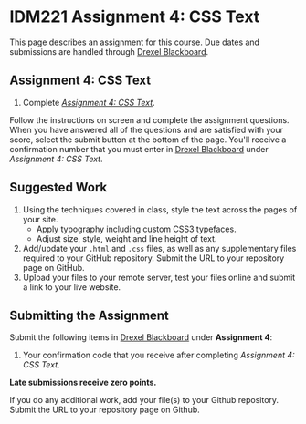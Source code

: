 # IDM221 Assignment 4: CSS Text

This page describes an assignment for this course. Due dates and submissions are handled through [Drexel Blackboard](https://learn.dcollege.net/).

## Assignment 4: CSS Text

1. Complete [_Assignment 4: CSS Text_](https://idm-hw.netlify.com/).

Follow the instructions on screen and complete the assignment questions. When you have answered all of the questions and are satisfied with your score, select the submit button at the bottom of the page. You'll receive a confirmation number that you must enter in [Drexel Blackboard](https://learn.dcollege.net/) under _Assignment 4: CSS Text_.

## Suggested Work

1. Using the techniques covered in class, style the text across the pages of your site.
    - Apply typography including custom CSS3 typefaces.
    - Adjust size, style, weight and line height of text.
1. Add/update your `.html` and `.css` files, as well as any supplementary files required to your GitHub repository. Submit the URL to your repository page on GitHub.
1. Upload your files to your remote server, test your files online and submit a link to your live website.

## Submitting the Assignment

Submit the following items in [Drexel Blackboard](https://learn.dcollege.net/) under **Assignment 4**:

1. Your confirmation code that you receive after completing _Assignment 4: CSS Text_.

**Late submissions receive zero points.**

If you do any additional work, add your file(s) to your Github repository. Submit the URL to your repository page on Github.
